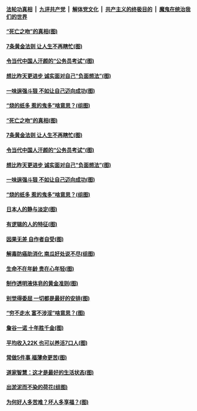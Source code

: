 

####  [法轮功真相](../../../../basic/blob/master/README.md?t=07031831) &nbsp;|&nbsp; [九评共产党](../../../../9ping.md/blob/master/README.md?t=07031831) &nbsp;|&nbsp; [解体党文化](../../../../jtdwh.md/blob/master/README.md?t=07031831)  &nbsp;|&nbsp; [共产主义的终极目的](../../../../gczydzjmd.md/blob/master/README.md?t=07031831) &nbsp;|&nbsp; [魔鬼在统治我们的世界](../../../../mgztzwmdsj.md/blob/master/README.md?t=07031831) 

#### [“死亡之吻”的真相(图)](../pages/p8/938205.md?t=07031831) 

#### [7条黄金法则 让人生不再瞎忙(图)](../pages/p8/938472.md?t=07031831) 

#### [令当代中国人汗颜的“公务员考试”(图)](../pages/p8/938246.md?t=07031831) 

#### [想比昨天更进步 诚实面对自己“负面想法”(图)](../pages/p8/938419.md?t=07031831) 

#### [一味逞强斗狠 不如让自己迈向成功(图)](../pages/p8/937701.md?t=07031831) 

#### [“烧的纸多 惹的鬼多”啥意思？(组图)](../pages/p8/938393.md?t=07031831) 

#### [“死亡之吻”的真相(图)](../pages/p8/938205.md?t=07031831) 

#### [7条黄金法则 让人生不再瞎忙(图)](../pages/p8/938472.md?t=07031831) 

#### [令当代中国人汗颜的“公务员考试”(图)](../pages/p8/938246.md?t=07031831) 

#### [想比昨天更进步 诚实面对自己“负面想法”(图)](../pages/p8/938419.md?t=07031831) 

#### [一味逞强斗狠 不如让自己迈向成功(图)](../pages/p8/937701.md?t=07031831) 

#### [“烧的纸多 惹的鬼多”啥意思？(组图)](../pages/p8/938393.md?t=07031831) 

#### [日本人的静与淡定(图)](../pages/p8/936769.md?t=07031831) 

#### [有逻辑的人的特征(图)](../pages/p8/938239.md?t=07031831) 

#### [因果无差 自作者自受(图)](../pages/p8/938272.md?t=07031831) 

#### [解毒防癌助消化 南瓜好处说不尽(组图)](../pages/p8/937975.md?t=07031831) 

#### [生命不在年龄 贵在心年轻(图)](../pages/p8/937698.md?t=07031831) 

#### [制作透明液体皂的黄金准则(图)](../pages/p8/938207.md?t=07031831) 

#### [别觉得委屈 一切都是最好的安排(图)](../pages/p8/921940.md?t=07031831) 

#### [“穷不走水 富不涉淫”啥意思？(图)](../pages/p8/938176.md?t=07031831) 

#### [詹谷一诺 十年胜千金(图)](../pages/p8/937705.md?t=07031831) 

#### [平均收入22K 也可以养活7口人(图)](../pages/p8/938104.md?t=07031831) 

#### [常做5件事 福薄命更苦(图)](../pages/p8/937990.md?t=07031831) 

#### [道家智慧：这才是最好的生活状态(图)](../pages/p8/900827.md?t=07031831) 

#### [出淤泥而不染的荷花(组图)](../pages/p8/937863.md?t=07031831) 

#### [为何好人多苦难？坏人多享福？(图)](../pages/p8/937938.md?t=07031831) 

